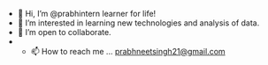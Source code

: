 - 👋 Hi, I’m @prabhintern learner for life!
- 👀 I’m interested in learning new technologies and analysis of data.
- 💞️ I’m open to collaborate.
- - 📫 How to reach me ... prabhneetsingh21@gmail.com

<!---
prabhintern/prabhintern is a ✨ special ✨ repository because its `README.md` (this file) appears on your GitHub profile.
You can click the Preview link to take a look at your changes.
--->
